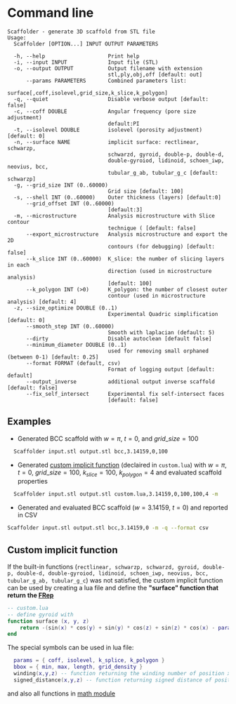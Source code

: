 # Command line
```
Scaffolder - generate 3D scaffold from STL file
Usage:
  Scaffolder [OPTION...] INPUT OUTPUT PARAMETERS

  -h, --help                    Print help
  -i, --input INPUT             Input file (STL)
  -o, --output OUTPUT           Output filename with extension
                                stl,ply,obj,off [default: out]
      --params PARAMETERS       Combined parameters list:
                                surface[,coff,isolevel,grid_size,k_slice,k_polygon]
  -q, --quiet                   Disable verbose output [default: false]
  -c, --coff DOUBLE             Angular frequency (pore size adjustment)
                                default:PI
  -t, --isolevel DOUBLE         isolevel (porosity adjustment) [default: 0]
  -n, --surface NAME            implicit surface: rectlinear, schwarzp,
                                schwarzd, gyroid, double-p, double-d,
                                double-gyroiod, lidinoid, schoen_iwp, neovius, bcc,
                                tubular_g_ab, tubular_g_c [default: schwarzp]
  -g, --grid_size INT (0..60000)
                                Grid size [default: 100]
  -s, --shell INT (0..60000)    Outer thickness (layers) [default:0]
      --grid_offset INT (0..60000)
                                [default:3]
  -m, --microstructure          Analysis microstructure with Slice contour
                                technique ( [default: false]
      --export_microstructure   Analysis microstructure and export the 2D
                                contours (for debugging) [default: false]
      --k_slice INT (0..60000)  K_slice: the number of slicing layers in each
                                direction (used in microstructure analysis)
                                [default: 100]
      --k_polygon INT (>0)      K_polygon: the number of closest outer
                                contour (used in microstructure analysis) [default: 4]
  -z, --size_optimize DOUBLE (0..1)
                                Experimental Quadric simplification [default: 0]
      --smooth_step INT (0..60000)
                                Smooth with laplacian (default: 5)
      --dirty                   Disable autoclean [default false]
      --minimum_diameter DOUBLE (0..1)
                                used for removing small orphaned (between 0-1) [default: 0.25]
      --format FORMAT (default, csv)
                                Format of logging output [default: default]
      --output_inverse          additional output inverse scaffold [default: false]
      --fix_self_intersect      Experimental fix self-intersect faces
                                [default: false]
```

## Examples

- Generated BCC scaffold with $w=\pi$, $t=0$, and $grid\_size=100$
```bash
  Scaffolder input.stl output.stl bcc,3.14159,0,100
```

- Generated [custom implicit function](#custom-implicit-function) (declaired in `custom.lua`) with $w=\pi$, $t=0$,
$grid\_size=100$, $k_{slice}=100$, $k_{polygon}=4$ and evaluated scaffold properties
```bash
  Scaffolder input.stl output.stl custom.lua,3.14159,0,100,100,4 -m
```

- Generated and evaluated BCC scaffold ($w=3.14159$, $t=0$) and reported in CSV
```bash
Scaffolder input.stl output.stl bcc,3.14159,0 -m -q --format csv
```

## Custom implicit function

If the built-in functions (`rectlinear, schwarzp, schwarzd, gyroid, double-p, double-d, double-gyroiod, lidinoid,
schoen_iwp, neovius, bcc, tubular_g_ab, tubular_g_c`) was not satisfied, the custom implicit function can be used
by creating a lua file and define the **"surface" function that return the [FRep](https://en.wikipedia.org/wiki/Function_representation)**
  
```lua
-- custom.lua 
-- define gyroid with
function surface (x, y, z)
    return -(sin(x) * cos(y) + sin(y) * cos(z) + sin(z) * cos(x) - params.isolevel)
end
```

The special symbols can be used in lua file:
```lua
  params = { coff, isolevel, k_splice, k_polygon }
  bbox = { min, max, length, grid_density }
  winding(x,y,z) -- function returning the winding number of position x,y,z
  signed_distance(x,y,z) -- function returning signed distance of position x,y,z
```
and also all functions in [math module](https://www.lua.org/manual/5.1/manual.html#5.6)